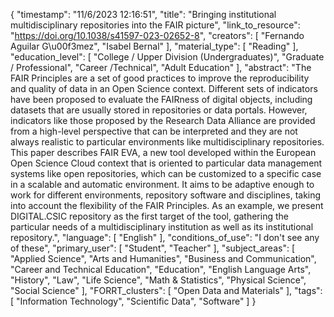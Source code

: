 {
    "timestamp": "11/6/2023 12:16:51",
    "title": "Bringing institutional multidisciplinary repositories into the FAIR picture",
    "link_to_resource": "https://doi.org/10.1038/s41597-023-02652-8",
    "creators": [
        "Fernando Aguilar G\u00f3mez",
        "Isabel Bernal"
    ],
    "material_type": [
        "Reading"
    ],
    "education_level": [
        "College / Upper Division (Undergraduates)",
        "Graduate / Professional",
        "Career /Technical",
        "Adult Education"
    ],
    "abstract": "The FAIR Principles are a set of good practices to improve the reproducibility and quality of data in an Open Science context. Different sets of indicators have been proposed to evaluate the FAIRness of digital objects, including datasets that are usually stored in repositories or data portals. However, indicators like those proposed by the Research Data Alliance are provided from a high-level perspective that can be interpreted and they are not always realistic to particular environments like multidisciplinary repositories. This paper describes FAIR EVA, a new tool developed within the European Open Science Cloud context that is oriented to particular data management systems like open repositories, which can be customized to a specific case in a scalable and automatic environment. It aims to be adaptive enough to work for different environments, repository software and disciplines, taking into account the flexibility of the FAIR Principles. As an example, we present DIGITAL.CSIC repository as the first target of the tool, gathering the particular needs of a multidisciplinary institution as well as its institutional repository.",
    "language": [
        "English"
    ],
    "conditions_of_use": "I don't see any of these",
    "primary_user": [
        "Student",
        "Teacher"
    ],
    "subject_areas": [
        "Applied Science",
        "Arts and Humanities",
        "Business and Communication",
        "Career and Technical Education",
        "Education",
        "English Language Arts",
        "History",
        "Law",
        "Life Science",
        "Math & Statistics",
        "Physical Science",
        "Social Science"
    ],
    "FORRT_clusters": [
        "Open Data and Materials"
    ],
    "tags": [
        "Information Technology",
        "Scientific Data",
        "Software"
    ]
}